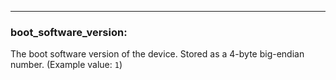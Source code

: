 ---
### **boot_software_version:**
The boot software version of the device. Stored as a 4-byte big-endian number. (Example value: `1`)
